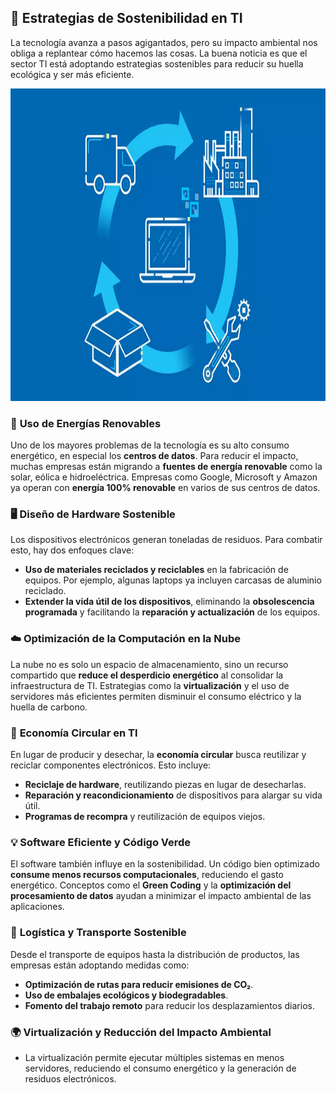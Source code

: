 ## :checkered_flag: Estrategias de Sostenibilidad en TI

La tecnología avanza a pasos agigantados, pero su impacto ambiental nos obliga a replantear cómo hacemos las cosas. La buena noticia es que el sector TI está adoptando estrategias sostenibles para reducir su huella ecológica y ser más eficiente.

<img src="img/estrategias_sostenibles.webp" alt="estrategias" width="800" height="500">


### 🔋 **Uso de Energías Renovables**  
Uno de los mayores problemas de la tecnología es su alto consumo energético, en especial los **centros de datos**. Para reducir el impacto, muchas empresas están migrando a **fuentes de energía renovable** como la solar, eólica e hidroeléctrica. Empresas como Google, Microsoft y Amazon ya operan con **energía 100% renovable** en varios de sus centros de datos.

### 🖥️ **Diseño de Hardware Sostenible**  
Los dispositivos electrónicos generan toneladas de residuos. Para combatir esto, hay dos enfoques clave:  
- **Uso de materiales reciclados y reciclables** en la fabricación de equipos. Por ejemplo, algunas laptops ya incluyen carcasas de aluminio reciclado.  
- **Extender la vida útil de los dispositivos**, eliminando la **obsolescencia programada** y facilitando la **reparación y actualización** de los equipos.

### ☁️ **Optimización de la Computación en la Nube**  
La nube no es solo un espacio de almacenamiento, sino un recurso compartido que **reduce el desperdicio energético** al consolidar la infraestructura de TI. Estrategias como la **virtualización** y el uso de servidores más eficientes permiten disminuir el consumo eléctrico y la huella de carbono.

### 🔄 **Economía Circular en TI**  
En lugar de producir y desechar, la **economía circular** busca reutilizar y reciclar componentes electrónicos. Esto incluye:  
- **Reciclaje de hardware**, reutilizando piezas en lugar de desecharlas.  
- **Reparación y reacondicionamiento** de dispositivos para alargar su vida útil.  
- **Programas de recompra** y reutilización de equipos viejos.

### 💡 **Software Eficiente y Código Verde**  
El software también influye en la sostenibilidad. Un código bien optimizado **consume menos recursos computacionales**, reduciendo el gasto energético. Conceptos como el **Green Coding** y la **optimización del procesamiento de datos** ayudan a minimizar el impacto ambiental de las aplicaciones.

### 🚛 **Logística y Transporte Sostenible**  
Desde el transporte de equipos hasta la distribución de productos, las empresas están adoptando medidas como:  
- **Optimización de rutas para reducir emisiones de CO₂**.  
- **Uso de embalajes ecológicos y biodegradables**.  
- **Fomento del trabajo remoto** para reducir los desplazamientos diarios.

### 🌍 **Virtualización y Reducción del Impacto Ambiental**
- La virtualización permite ejecutar múltiples sistemas en menos servidores, reduciendo el consumo energético y la generación de residuos electrónicos.
